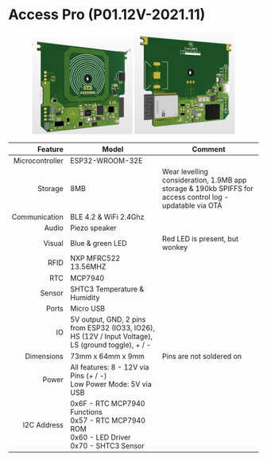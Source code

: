 # Access Pro (P01.12V-2021.11)

<p align="middle">
  <img src="https://github.com/InstaNFC/P01.12V-2021.11/blob/main/Hardware%20Images/3d-front-large.png?raw=true" width="40%" />
  <img src="https://github.com/InstaNFC/P01.12V-2021.11/blob/main/Hardware%20Images/3d-back-large.png?raw=true" width="40%" />
</p>


|         Feature 	| Model                                                                                               	| Comment                                                                                                   	|
|----------------:	|-----------------------------------------------------------------------------------------------------	|-----------------------------------------------------------------------------------------------------------	|
| Microcontroller 	| ESP32-WROOM-32E                                                                                     	|                                                                                                           	|
|         Storage 	| 8MB                                                                                                 	| Wear levelling consideration, 1.9MB app storage & 190kb SPIFFS for access control log - updatable via OTA 	|
|   Communication 	| BLE 4.2 & WiFi 2.4Ghz                                                                               	|                                                                                                           	|
|           Audio 	| Piezo speaker                                                                                       	|                                                                                                           	|
|          Visual 	| Blue & green LED                                                                                    	| Red LED is present, but wonkey                                                    	|
|            RFID 	| NXP MFRC522 13.56MHZ                                                                                	|                                                                                                           	|
|             RTC 	| MCP7940                                                                                             	|                                                                                                           	|
|          Sensor 	| SHTC3 Temperature & Humidity                                                                        	|                                                                                                           	|
|           Ports 	| Micro USB                                                                                           	|                                                                                                           	|
|              IO 	| 5V output, GND, 2 pins from ESP32 (IO33, IO26), HS (12V / Input Voltage), LS (ground toggle), + / - 	|                                                                                                           	|
|      Dimensions 	| 73mm x 64mm x 9mm                                                                                   	| Pins are not soldered on                                                                                  	|
|           Power 	| All features: 8 - 12V via Pins (+ / -)<br>Low Power Mode: 5V via USB                                	|                                                                                                           	|
|     I2C Address 	| 0x6F - RTC MCP7940 Functions<br>0x57 - RTC MCP7940 ROM<br>0x60 - LED Driver<br>0x70 - SHTC3 Sensor  	|                                                                                                           	|
